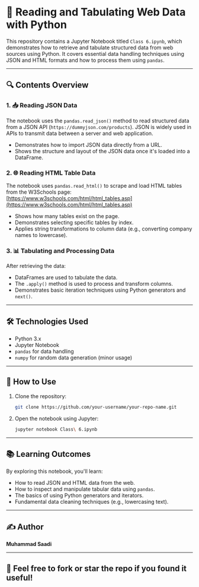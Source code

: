 
# 📘 Reading and Tabulating Web Data with Python

This repository contains a Jupyter Notebook titled `Class 6.ipynb`, which demonstrates how to retrieve and tabulate structured data from web sources using Python. It covers essential data handling techniques using JSON and HTML formats and how to process them using `pandas`.

---

## 🔍 Contents Overview

### 1. 📥 Reading JSON Data
The notebook uses the `pandas.read_json()` method to read structured data from a JSON API (`https://dummyjson.com/products`). JSON is widely used in APIs to transmit data between a server and web application.

- Demonstrates how to import JSON data directly from a URL.
- Shows the structure and layout of the JSON data once it's loaded into a DataFrame.

### 2. 🌐 Reading HTML Table Data
The notebook uses `pandas.read_html()` to scrape and load HTML tables from the W3Schools page:
[https://www.w3schools.com/html/html_tables.asp](https://www.w3schools.com/html/html_tables.asp)

- Shows how many tables exist on the page.
- Demonstrates selecting specific tables by index.
- Applies string transformations to column data (e.g., converting company names to lowercase).

### 3. 📊 Tabulating and Processing Data
After retrieving the data:
- DataFrames are used to tabulate the data.
- The `.apply()` method is used to process and transform columns.
- Demonstrates basic iteration techniques using Python generators and `next()`.

---

## 🛠️ Technologies Used

- Python 3.x
- Jupyter Notebook
- `pandas` for data handling
- `numpy` for random data generation (minor usage)

---

## 📎 How to Use

1. Clone the repository:
   ```bash
   git clone https://github.com/your-username/your-repo-name.git
   ```
2. Open the notebook using Jupyter:
   ```bash
   jupyter notebook Class\ 6.ipynb
   ```

---

## 📚 Learning Outcomes

By exploring this notebook, you'll learn:
- How to read JSON and HTML data from the web.
- How to inspect and manipulate tabular data using `pandas`.
- The basics of using Python generators and iterators.
- Fundamental data cleaning techniques (e.g., lowercasing text).

---

## ✍️ Author

**Muhammad Saadi**

---

## 🌟 Feel free to fork or star the repo if you found it useful!
